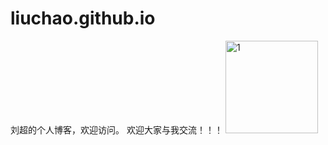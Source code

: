# liuchao.github.io
刘超的个人博客，欢迎访问。
欢迎大家与我交流！！！
<img width="148" alt="1" src="https://github.com/liuchao11/liuchao.github.io/assets/16346264/4cf48d4f-1559-4b6f-838c-3c9a6921cb88">
